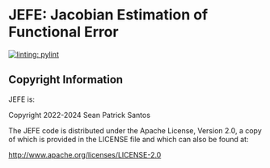 # JEFE: Jacobian Estimation of Functional Error

[![linting: pylint](https://img.shields.io/badge/linting-pylint-yellowgreen)](https://github.com/PyCQA/pylint)

## Copyright Information

JEFE is:

Copyright 2022-2024 Sean Patrick Santos

The JEFE code is distributed under the Apache License, Version 2.0, a copy of
which is provided in the LICENSE file and which can also be found at:

http://www.apache.org/licenses/LICENSE-2.0
